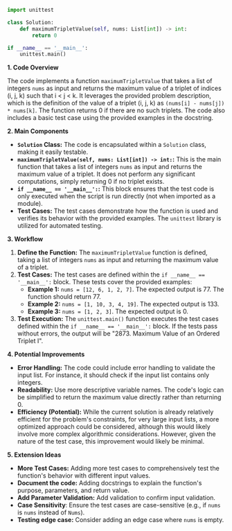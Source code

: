 ```python
import unittest

class Solution:
    def maximumTripletValue(self, nums: List[int]) -> int:
        return 0

if __name__ == '__main__':
    unittest.main()
```

**1. Code Overview**

The code implements a function `maximumTripletValue` that takes a list of integers `nums` as input and returns the maximum value of a triplet of indices (i, j, k) such that i < j < k.  It leverages the provided problem description, which is the definition of the value of a triplet (i, j, k) as `(nums[i] - nums[j]) * nums[k]`. The function returns 0 if there are no such triplets.  The code also includes a basic test case using the provided examples in the docstring.

**2. Main Components**

*   **`Solution` Class:**  The code is encapsulated within a `Solution` class, making it easily testable.
*   **`maximumTripletValue(self, nums: List[int]) -> int:`:** This is the main function that takes a list of integers `nums` as input and returns the maximum value of a triplet. It does not perform any significant computations, simply returning 0 if no triplet exists.
*   **`if __name__ == '__main__':`:** This block ensures that the test code is only executed when the script is run directly (not when imported as a module).
*   **Test Cases:** The test cases demonstrate how the function is used and verifies its behavior with the provided examples.  The `unittest` library is utilized for automated testing.

**3. Workflow**

1.  **Define the Function:** The `maximumTripletValue` function is defined, taking a list of integers `nums` as input and returning the maximum value of a triplet.
2.  **Test Cases:** The test cases are defined within the `if __name__ == '__main__':` block. These tests cover the provided examples:
    *   **Example 1:**  `nums = [12, 6, 1, 2, 7]`. The expected output is 77. The function should return 77.
    *   **Example 2:** `nums = [1, 10, 3, 4, 19]`. The expected output is 133.
    *   **Example 3:** `nums = [1, 2, 3]`. The expected output is 0.
3.  **Test Execution:**  The `unittest.main()` function executes the test cases defined within the `if __name__ == '__main__':` block.  If the tests pass without errors, the output will be "2873. Maximum Value of an Ordered Triplet I".

**4. Potential Improvements**

*   **Error Handling:** The code could include error handling to validate the input list. For instance, it should check if the input list contains only integers.
*   **Readability:** Use more descriptive variable names.  The code's logic can be simplified to return the maximum value directly rather than returning 0.
*   **Efficiency (Potential):** While the current solution is already relatively efficient for the problem's constraints, for very large input lists, a more optimized approach could be considered, although this would likely involve more complex algorithmic considerations.  However, given the nature of the test case, this improvement would likely be minimal.

**5. Extension Ideas**

*   **More Test Cases:** Adding more test cases to comprehensively test the function's behavior with different input values.
*   **Document the code:** Adding docstrings to explain the function's purpose, parameters, and return value.
*   **Add Parameter Validation:** Add validation to confirm input validation.
*   **Case Sensitivity**: Ensure the test cases are case-sensitive (e.g., if `nums` is `nums` instead of `Nums`).
*   **Testing edge case:** Consider adding an edge case where `nums` is empty.
